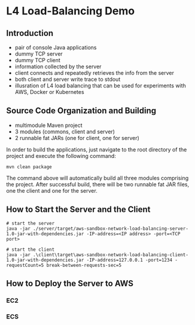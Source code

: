 # L4 Load-Balancing Demo

## Introduction
- pair of console Java applications
- dummy TCP server
- dummy TCP client
- information collected by the server
- client connects and repeatedly retrieves the info from the server
- both client and server write trace to stdout
- illusration of L4 load balancing that can be used for experiments with AWS, Docker or Kubernetes

## Source Code Organization and Building

- multimodule Maven project
- 3 modules (commons, client and server)
- 2 runnable fat JARs (one for client, one for server)

In order to build the applications, just navigate to the root directory of the project and execute the following command:
```
mvn clean package
```
The command above will automatically build all three modules comprising the project. After successful build, there will be two runnable fat JAR files, one the client and one for the  server.

## How to Start the Server and the Client

```
# start the server
java -jar ./server/target/aws-sandbox-network-load-balancing-server-1.0-jar-with-dependencies.jar -IP-address=<IP address> -port=<TCP port>
```

```
# start the client
java -jar .\client\target\aws-sandbox-network-load-balancing-client-1.0-jar-with-dependencies.jar -IP-address=127.0.0.1 -port=1234 -requestCount=5 break-between-requests-sec=5
```

## How to Deploy the Server to AWS

### EC2

### ECS
